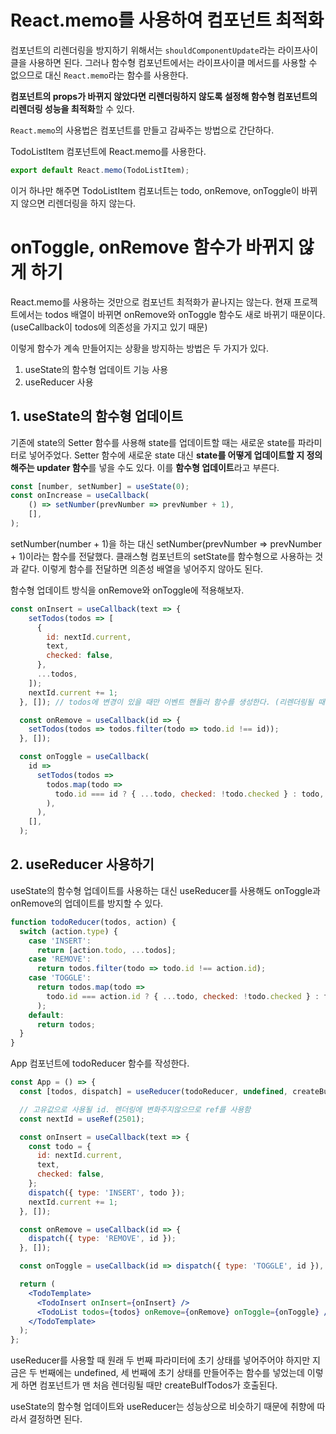 # React.memo를 사용하여 컴포넌트 최적화

컴포넌트의 리렌더링을 방지하기 위해서는 `shouldComponentUpdate`라는 라이프사이클을 사용하면 된다. 그러나 함수형 컴포넌트에서는 라이프사이클 메서드를 사용할 수 없으므로 대신 `React.memo`라는 함수를 사용한다.

**컴포넌트의 props가 바뀌지 않았다면 리렌더링하지 않도록 설정해 함수형 컴포넌트의 리렌더링 성능을 최적화**할 수 있다.

`React.memo`의 사용법은 컴포넌트를 만들고 감싸주는 방법으로 간단하다.

TodoListItem 컴포넌트에 React.memo를 사용한다.

```jsx
export default React.memo(TodoListItem);
```

이거 하나만 해주면 TodoListItem 컴포너트는 todo, onRemove, onToggle이 바뀌지 않으면 리렌더링을 하지 않는다.

# onToggle, onRemove 함수가 바뀌지 않게 하기

React.memo를 사용하는 것만으로 컴포넌트 최적화가 끝나지는 않는다. 현재 프로젝트에서는 todos 배열이 바뀌면 onRemove와 onToggle 함수도 새로 바뀌기 때문이다. (useCallback이 todos에 의존성을 가지고 있기 때문)

이렇게 함수가 계속 만들어지는 상황을 방지하는 방법은 두 가지가 있다.

1. useState의 함수형 업데이트 기능 사용
2. useReducer 사용

## 1. useState의 함수형 업데이트

기존에 state의 Setter 함수를 사용해 state를 업데이트할 때는 새로운 state를 파라미터로 넣어주었다. Setter 함수에 새로운 state 대신 **state를 어떻게 업데이트할 지 정의해주는 updater 함수**를 넣을 수도 있다. 이를 **함수형 업데이트**라고 부른다.

```jsx
const [number, setNumber] = useState(0);
const onIncrease = useCallback(
    () => setNumber(prevNumber => prevNumber + 1),
    [],
);
```

setNumber(number + 1)을 하는 대신 setNumber(prevNumber => prevNumber + 1)이라는 함수를 전달했다. 클래스형 컴포넌트의 setState를 함수형으로 사용하는 것과 같다. 이렇게 함수를 전달하면 의존성 배열을 넣어주지 않아도 된다.

함수형 업데이트 방식을 onRemove와 onToggle에 적용해보자.

```jsx
const onInsert = useCallback(text => {
    setTodos(todos => [
      {
        id: nextId.current,
        text,
        checked: false,
      },
      ...todos,
    ]);
    nextId.current += 1;
  }, []); // todos에 변경이 있을 때만 이벤트 핸들러 함수를 생성한다. (리렌더링될 때마다 생성 X)

  const onRemove = useCallback(id => {
    setTodos(todos => todos.filter(todo => todo.id !== id));
  }, []);

  const onToggle = useCallback(
    id =>
      setTodos(todos =>
        todos.map(todo =>
          todo.id === id ? { ...todo, checked: !todo.checked } : todo,
        ),
      ),
    [],
  );
```

## 2. useReducer 사용하기

useState의 함수형 업데이트를 사용하는 대신 useReducer를 사용해도 onToggle과 onRemove의 업데이트를 방지할 수 있다.

```jsx
function todoReducer(todos, action) {
  switch (action.type) {
    case 'INSERT':
      return [action.todo, ...todos];
    case 'REMOVE':
      return todos.filter(todo => todo.id !== action.id);
    case 'TOGGLE':
      return todos.map(todo =>
        todo.id === action.id ? { ...todo, checked: !todo.checked } : todo,
      );
    default:
      return todos;
  }
}
```

App 컴포넌트에 todoReducer 함수를 작성한다.

```jsx
const App = () => {
  const [todos, dispatch] = useReducer(todoReducer, undefined, createBulkTodos);

  // 고유값으로 사용될 id. 렌더링에 변화주지않으므로 ref를 사용함
  const nextId = useRef(2501);

  const onInsert = useCallback(text => {
    const todo = {
      id: nextId.current,
      text,
      checked: false,
    };
    dispatch({ type: 'INSERT', todo });
    nextId.current += 1;
  }, []);

  const onRemove = useCallback(id => {
    dispatch({ type: 'REMOVE', id });
  }, []);

  const onToggle = useCallback(id => dispatch({ type: 'TOGGLE', id }), []);

  return (
    <TodoTemplate>
      <TodoInsert onInsert={onInsert} />
      <TodoList todos={todos} onRemove={onRemove} onToggle={onToggle} />
    </TodoTemplate>
  );
};
```

useReducer를 사용할 때 원래 두 번째 파라미터에 초기 상태를 넣어주어야 하지만 지금은 두 번째에는 undefined, 세 번째에 초기 상태를 만들어주는 함수를 넣었는데 이렇게 하면 컴포넌트가 맨 처음 렌더링될 때만 createBulfTodos가 호출된다.

useState의 함수형 업데이트와 useReducer는 성능상으로 비슷하기 때문에 취향에 따라서 결정하면 된다.